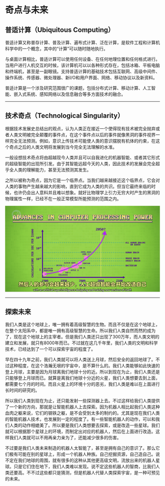 # 奇点与未来

## 普适计算（Ubiquitous Computing）

普适计算又称普存计算、普及计算、遍布式计算、泛在计算，是软件工程和计算机科学中的一个概念，其中的“计算”可以随时随地执行。

与桌面计算相比，普适计算可以使用任何设备、在任何地理位置和任何格式进行。当用户进行人机交互的时候，该计算机可以以各种形式存在，包括冰箱、平板电脑和终端机，甚至是一副眼镜。支持普适计算的基础技术包括互联网、高级中间件、操作系统、传感器、微处理器、新I/O和用户界面、网络、移动协议以及新资料。

普适计算是一个涉及研究范围很广的课题，包括分布式计算、移动计算、人工智能、嵌入式系统、感知网络以及信息融合等多方面技术的融合。

---

## 技术奇点（Technological Singularity）

根据技术发展史总结出的观点，认为人类正在接近一个使得现有技术被完全抛弃或者人类文明被完全颠覆的事件点，在这个事件点以后的事件就像黑洞的事件视界一样完全无法预测。例如，意识上传技术可能使人类的意识摆脱有机体的约束，在这个奇点之后的人类文明将发展到当今完全无法理解的水准。

一般设想技术奇点将由超越现今人类并且可以自我进化的机器智能、或者其它形式的超级智能的出现所引发。由于其智能远超今天的人类，因此技术的发展会完全超乎全人类的理解能力，甚至无法预测其发生。

之所以被称为奇点，因为它是一个临界点。当我们越来越接近这个临界点，它会对人类的事物产生越来越大的影响，直到它成为人类的共识。但当它最终来临的时候，也许仍会出人意料并且难以想象。就好比物理学上引力无穷大时产生的黑洞的物理属性一样，已经不在一般正常模型所能预测的范围之内。

![40.1](./resources/40.1.PNG)

---

## 探索未来

我们人类是这个地球上，唯一拥有着高级智慧的生物。而且不仅是在这个地球上，在整个太阳系中，都是唯一拥有高级智慧的生命。所以我们人类自然而然的成为了，现在这个地球上的主宰者。但是我们人类还只出现了300万年，而人类文明的建立和发展，就只有8000年而已。不过就在这几千年里，我们人类的文明和科学技术，已经达到了一个可以探索宇宙的程度了。

早在四十九年之前，我们人类就可以将人类送上月球，然后安全的返回地球了。不过这种程度，在这个浩瀚无垠的宇宙中，是不算什么的。我们人类能够如此快速的登上月球，主要是因为月球离我们地球十分的近。所以到现在为止，我们人类还是只能够登上月球而已。就算是离我们地球十分近的火星，我们人类想要去到上面，都需要七个月的时间。而且火星上的环境十分的恶劣，我们人类是难以在上面进行长时间的研究的。

所以我们人类到现在为止，还只能发射一些探测器上去。不过这样给我们人类提供了一个新的方向，那就是让智能机器人上去探索。因为机器人相比起我们人类这种血肉之躯来说，它们的钢铁之躯，是不会受到太多的制约的。尤其是现在我们人类的智能机器人技术，也发展到一定的程度了。有一些智能机器人的动作，可以和我们人类的动作相媲美了。所以要是我们人类想要去探索，或是改造一些星球。我们就可以根据那个星球上的环境，而制定出对应的机器人，然后在上面进行改造。这样我们人类就可以不用再亲力亲为了，还能减少很多的伤害。

不过要是我们人类未来制造的机器人太智能了，甚至是拥有自己的意识了。那么它们极有可能在别的星球上，形成一个机器人种族。自己挖掘资源，自己造自己。说不定在我们地球的周围，就有很多的这种从其他更高级文明，流放出来的机器人星球。只是它们住在地下，我们人类难以发现。说不定这些机器人的智商，比我们人类还要高。不不过这些都只是猜测，但是机器人代替人类探索宇宙，是一种可预见的未来。

